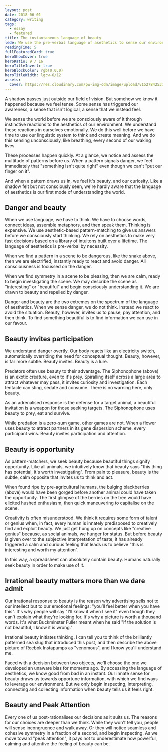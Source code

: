 ```yaml
---
layout: post
date: 2018-06-01
category: writing
tags: 
  - essay
  - featured
title: The instantaneous language of beauty
lede: We use the pre-verbal language of asethetics to sense our environment before we can think. As much as we repel from danger, we're drawn to seamless, cohesive symmetry, which we find beautiful. We are naturally attuned to beauty because we know it represents a higher chance of holding worthwhile information.
readingTime: 5
fullFeaturedCard: true
heroShowCover: true
heroRatio: 9 / 16
heroTitleInvert: true
heroBlockColor: rgb(0,0,0)
heroTitleWidth: lg:w-6/12
assets:
  cover: https://res.cloudinary.com/pw-img-cdn/image/upload/v1527842531/okok/aesthetics-nembrotha-aurea.jpg
---
```


A shadow passes just outside our field of vision. But somehow we know it happened because we feel tense. Some sense has triggered our awareness, a sense that isn't logical, a sense that we instead feel.

We sense the world before we are consciously aware of it through instinctive reactions to the aesthetics of our environment. We understand these reactions in ourselves emotionally. We do this well before we have time to use our linguistic system to think and create meaning. And we do this sensing unconsciously, like breathing, every second of our waking lives.

These processes happen quickly. At a glance, we notice and assess the multitude of patterns before us. When a pattern signals danger, we feel immediately that "something isn't quite right" even though we can't "put our finger on it".

And when a pattern draws us in, we feel it's beauty, and our curiosity. Like a shadow felt but not consciously seen, we're hardly aware that the language of aesthetics is our first mode of understanding the world.

<Media ratio="844/1500" image="https://res.cloudinary.com/pw-img-cdn/image/upload/v1527842533/okok/aesthetics-snake.jpg"/>

## Danger and beauty

When we use language, we have to think. We have to choose words, connect ideas, assemble metaphors, and then speak them. Thinking is expensive. We use aesthetic-based pattern-matching to give us answers before we consciously start thinking. We rely on aesthetics to make very fast decisions based on a library of intuitons built over a lifetime. The language of aesthetics is pre-verbal by necessity.

When we find a pattern in a scene to be dangerous, like the snake above, then we are electrified, instantly ready to react and avoid danger. All consciousness is focussed on the danger.

When we find symmetry in a scene to be pleasing, then we are calm, ready to begin investigating the scene. We may describe the scene as "interesting" or "beautiful" and begin consciously understanding it. We are drawn to beauty and repelled by danger.

Danger and beauty are the two extremes on the spectrum of the language of aesthetics. When we sense danger, we do not think. Instead we react to avoid the situation. Beauty, however, invites us to pause, pay attention, and then think. To find something beautiful is to find information we can use in our favour.

<Media ratio="1725/1500" image="https://res.cloudinary.com/pw-img-cdn/image/upload/v1527842535/okok/aesthetics-siphonophore-apolemia.jpg"/>

<!-- caption="A Blue-ringed Octopus displays blue iridescent rings across their yellow-colored body when disturbed, hunting or mating. When calm, it displays an overall yellowish-beige colouration without any visible blue rings." -->

## Beauty invites participation

We understand danger overtly. Our body reacts like an electricity switch, automatically overriding the need for conceptual thought. Beauty, however, is far more subtle. Beauty invites. Beauty is a lure.

Predators often use beauty to their advantage. The Siphonophone (above) is an exotic creature, even to it's prey. Spiralling itself across a large area to attract whatever may pass, it invites curiosity and investigation. Each tentacle can sting, sedate and consume. There is no warning here, only beauty.

As an adrenalised response is the defense for a target animal, a beautiful invitation is a weapon for those seeking targets. The Siphonophone uses beauty to prey, eat and survive.

While predation is a zero-sum game, other games are not. When a flower uses beauty to attract partners in its gene dispersion scheme, every participant wins. Beauty invites participation and attention.

<Media ratio="675/1200" image="https://res.cloudinary.com/pw-img-cdn/image/upload/v1527842534/okok/aesthetics-blackberries.jpg"/>

## Beauty is opportunity

<!--It's been said that humans evolved large brains primarily to keep track of gossip within social circles as we began to live in larger groups. -->

As pattern-matchers, we seek beauty because beautiful things signify opportunity. Like all animals, we intuitively know that beauty says "this thing has potential, it's worth investigating". From pain to pleasure, beauty is the subtle, calm opposite that invites us to think and act.

When found ripe by pre-agricultural humans, the bulging blackberries (above) would have been gorged before another animal could have taken the opportunity. The first glimpse of the berries on the tree would have elicited hushed enthusiasm, then quick maneuvering to capitalise on the scene.

<!--Our intuition for beauty is quickly buried by cognition.-->

Creativity is often misunderstood. We think it requires some form of talent or genius when, in fact, every human is innately predisposed to creatively find and exploit beauty. We just get hung up on concepts like "creative genius" because, as social animals, we hunger for status. But before beauty is given over to the subjective interpretation of taste, it has already triggered a calm and curious feeling that leads us to believe "this is interesting and worth my attention".

<!-- —taste being essentially a status display mechanism for our social structures— -->

In this way, a spreadsheet can absolutely contain beauty. Humans naturally seek beauty in order to make use of it.

<Media ratio="9/16" image="https://res.cloudinary.com/pw-img-cdn/image/upload/v1527842539/okok/aesthetics-instapumps.jpg"/>

## Irrational beauty matters more than we dare admit

Our irrational response to beauty is the reason why advertising sells not to our intellect but to our emotional feelings: "you’ll feel better when you have this". It's why people will say "I'll know it when I see it" even though they can't explain what they're looking for. It's why a picture is worth a thousand words. It's what Buckminster Fuller meant when he said "if the solution is not beautiful, I know it is wrong."

Irrational beauty initiates thinking. I can tell you to think of the brilliantly patterned sea slug that introduced this post, and then describe the above picture of Reebok Instapumps as "venomous", and I know you'll understand me.

<!-- and know you'll understand me somewhat more easily than you would have at the start of this article. That's because I know you've seen the brilliantly patterned sea slug that introduced the article—which despite being beautiful we'd be hesitant to touch—and I'm drawing out that residual feeling of it's beauty in your recent memory to make my word-play.-->

<!--The most profitable company in history is adamant the gaps between the building-high glass panels encasing it's 461 metre diameter be "no greater than 1/32 inch (0.8mm)". Apple's value is due to a deep understanding of how beauty -->

Faced with a decision between two objects, we'll choose the one we developed an unaware bias for moments ago. By accessing the language of aesthetics, we know good from bad in an instant. Our innate sense for beauty draws us towards opportune information, with which we find ways to leverage our environment. But we only begin inspecting, interpreting, connecting and collecting information when beauty tells us it feels right.

<!-- The aesthetics of beauty is what draws us towards opportune information. …, first by feeling and then by conceptualising… And then we start to collect and connect exploitable knowledge to  by being drawn to beautiful symmetry. -->

<!--Words mostly do not convey the feelings of beauty. Seeing—and sensing—is much easier than explaining.-->

<!--This is why design matters. Given Design, at it's best, uses the language of aesthetics to preempt verbal language and communicate much faster than any reason can.-->

## Beauty and Peak Attention

Every one of us post-rationalises our decisions as it suits us. The reasons for our choices are deeper than we think. While they won't tell you, people will sense incongruence and walk away. Or they will notice seamless and cohesive symmetry in a fraction of a second, and begin inspecting. As we move toward "peak attention", it pays not to underestimate how powerful, calming and attentive the feeling of beauty can be.

<script>
import Media from "../../src/components/Media";

export default {
  components: { Media }
}
</script>
